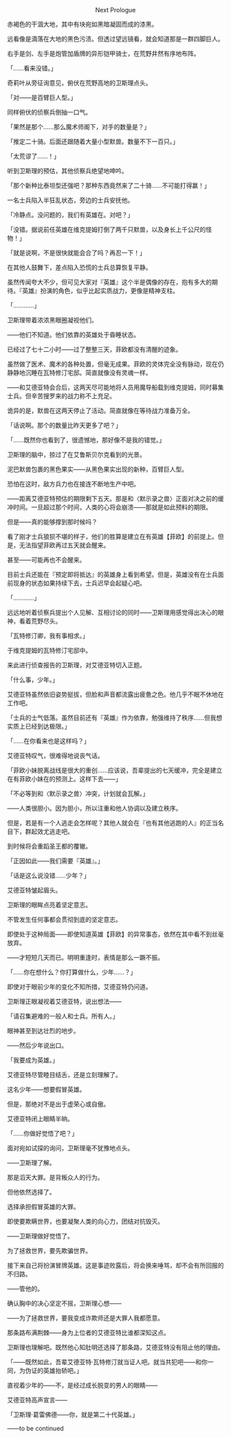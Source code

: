 <p align="center">Next Prologue</p>

赤褐色的干涸大地，其中有块宛如黑暗凝固而成的漆黑。

远看像是滴落在大地的黑色污渍。但透过望远镜看，就会知道那是一群四脚巨人。

右手是剑、左手是炮管加盾牌的异形铠甲骑士，在荒野井然有序地布阵。

「……看来没错。」

奇莉叶从旁征询意见，俯伏在荒野高地的卫斯理点头。

「对——是百臂巨人型。」

同样俯伏的侦察兵倒抽一口气。

「果然是那个……那么魔术师阁下，对手的数量是？」

「推定二十骑。后面还跟随着大量小型默兽。数量不下一百只。」

「太荒谬了……！」

听到卫斯理的预估，其他侦察兵绝望地呻吟。

「那个新种比泰坦型还强吧？那种东西竟然来了二十骑……不可能打得赢！」

一名士兵陷入半狂乱状态，旁边的士兵安抚他。

「冷静点。没问题的，我们有英雄在。对吧？」

「没错。据说前任英雄在维克提姆打倒了两千只默兽，以及身长上千公尺的怪物！」

「就是说啊，不是很快就能会合了吗？再忍一下！」

在其他人鼓舞下，差点陷入恐慌的士兵总算恢复平静。

虽然传闻夸大不少，但可见大家对『英雄』这个半是偶像的存在，抱有多大的期待。『英雄』扮演的角色，似乎比起实质战力，更像是精神支柱。

「…………」

卫斯理带着浓浓黑眼圈凝视他们。

——他们不知道。他们依靠的英雄处于昏睡状态。

已经过了七十二小时——过了整整三天，菲欧都没有清醒的迹象。

虽然做了医术、魔术的各种处置，但毫无成果。菲欧的灵体完全没有脉动，现在仍静静地沉睡在瓦特修汀宅邸。简直就像没有灵魂一样。

——和艾德亚特会合后，这两天尽可能地将人员用魔导船载到维克提姆，同时募集士兵。但辛苦搜罗来的战力称不上充足。

诡异的是，默兽在这两天停止了活动。简直就像在等待战力准备万全。

「话说啊。那个的数量比昨天更多了吧？」

「……既然你也看到了，很遗憾地，那好像不是我的错觉。」

卫斯理的脑中，掠过了在艾鲁斯贝尔克看到的光景。

泥巴默兽包裹的黑色果实——从黑色果实出现的新种，百臂巨人型。

恐怕在这时，敌方兵力也在接连不断地生产中吧。

——距离艾德亚特预估的期限剩下五天。那是和〈默示录之兽〉正面对决之前的缓冲时间。一旦超过那个时间，人类的心将会崩溃——那就是如此预料的期限。

但是——真的能够撑到那时候吗？

看了刚才士兵狼狈不堪的样子，他们的胜算是建立在有英雄【菲欧】的前提上。但是，无法指望菲欧再过五天就会醒来。

甚至——可能再也不会醒来。

目前士兵还能在『预定即将抵达』的英雄身上看到希望。但是，英雄没有在士兵面前现身的状态如果持续下去，士兵迟早会起疑心吧。

「…………」

远远地听着侦察兵提出个人见解、互相讨论的同时——卫斯理用感觉得出决心的眼神，看着荒野尽头。

「瓦特修汀卿，我有事相求。」

于维克提姆的瓦特修汀宅邸中。

来此进行侦查报告的卫斯理，对艾德亚特切入正题。

「什么事，少年。」

艾德亚特虽然依旧姿势挺拔，但脸和声音都流露出疲惫之色。他几乎不眠不休地在工作吧。

「士兵的士气低落。虽然目前还有『英雄』作为依靠，勉强维持了秩序……但我想实质上已经到达极限。」

「……在你看来也是这样吗？」

艾德亚特叹气，很难得地说丧气话。

「菲欧小妹脱离战线是很大的重创……应该说，吾辈提出的七天缓冲，完全是建立在有菲欧小妹在的预测上。这样下去——」

「不必等到和〈默示录之兽〉冲突，计划就会瓦解。」

——人类很胆小。因为胆小，所以注重和他人协调以及建立秩序。

但是，若是有一个人逃走会怎样呢？其他人就会在『也有其他逃跑的人』的正当名目下，群起效尤逃走吧。

到时候将会重蹈圣王都的覆辙。

「正因如此——我们需要『英雄』。」

「话是这么说没错……少年？」

艾德亚特皱起眉头。

卫斯理的眼眸点亮着坚定意志。

不管发生任何事都会贯彻到底的坚定意志。

即使处于这种局面——即使知道英雄【菲欧】的异常事态，依然在其中看不到丝毫放弃。

——才短短几天而已。明明重逢时，表情是那么一蹶不振。

「……你在想什么？你打算做什么，少年……？」

即使对于眼前少年的变化不知所措，艾德亚特仍问道。

卫斯理正眼凝视着艾德亚特，说出想法——

「请召集避难的一般人和士兵。所有人。」

眼神甚至到达壮烈的地步。

——然后少年说出口。

「我要成为英雄。」

艾德亚特尽管睦目结舌，还是立刻理解了。

这名少年——想要假冒英雄。

但是，那绝对不是出于虚荣心或自傲。

艾德亚特闭上眼睛半晌。

「……你做好觉悟了吧？」

面对宛如试探的询问，卫斯理毫不犹豫地点头。

——卫斯理了解。

那是滔天大罪。是背叛众人的行为。

但他依然选择了。

选择承担假冒英雄的大罪。

即使要欺瞒世界，也要凝聚人类的向心力，团结对抗毁灭。

——卫斯理做好觉悟了。

为了拯救世界，要先欺骗世界。

接下来自己将扮演冒牌英雄。这是事迹败露后，将会换来唾骂，却不会有所回报的不归路。

——管他的。

确认胸中的决心坚定不摇，卫斯理心想——

——为了拯救世界，要我变成诈欺师还是大罪人我都愿意。

那条路布满荆棘——身为上位者的艾德亚特比谁都深知这点。

卫斯理也理解吧。既然他心知肚明还选择了那条路，艾德亚特没有阻止他的理由。

「——既然如此，吾辈艾德亚特·瓦特修汀就当证人吧。就当共犯吧——和你一同，为伪证的英雄抬轿吧。」

直视着少年的——不，是经过成长脱变的男人的眼睛——

艾德亚特高声宣言——

「卫斯理·葛雷佛德——你，就是第二十代英雄。」

——to be continued

